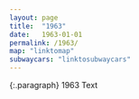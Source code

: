 ```yaml
---
layout: page
title:  "1963"
date:   1963-01-01
permalink: /1963/
map: "linktomap"
subwaycars: "linktosubwaycars"
---
```

{:.paragraph}
1963 Text